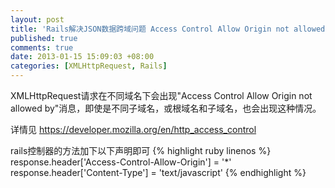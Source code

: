```yaml
---
layout: post
title: 'Rails解决JSON数据跨域问题 Access Control Allow Origin not allowed by'
published: true
comments: true
date: 2013-01-15 15:09:03 +08:00
categories: [XMLHttpRequest, Rails]
---
```



XMLHttpRequest请求在不同域名下会出现"Access Control Allow Origin not allowed by"消息，即使是不同子域名，或根域名和子域名，也会出现这种情况。

详情见 https://developer.mozilla.org/en/http_access_control

rails控制器的方法加下以下声明即可
{% highlight ruby linenos %}
response.header['Access-Control-Allow-Origin'] = '*'
response.header['Content-Type'] = 'text/javascript'
{% endhighlight %}
